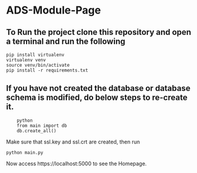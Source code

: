# ADS-Module-Page

## To Run the project clone this repository and open a terminal and run the following

```
pip install virtualenv
virtualenv venv
source venv/bin/activate
pip install -r requirements.txt
```

## If you have not created the database or database schema is modified, do below steps to re-create it. 

```
    python
    from main import db
    db.create_all()
```

Make sure that ssl.key and ssl.crt are created, then run

```
python main.py
```

Now access
https://localhost:5000 
to see the Homepage.
